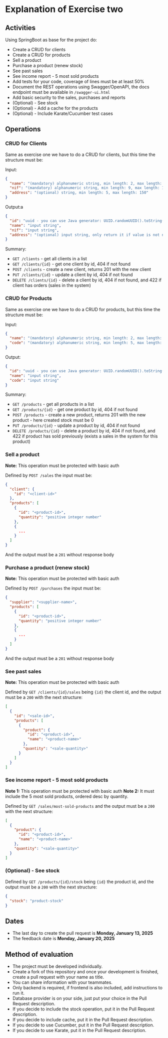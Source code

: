 ﻿# Explanation of Exercise two

## Activities

Using SpringBoot as base for the project do:

- Create a CRUD for clients
- Create a CRUD for products
- Sell a product
- Purchase a product (renew stock)
- See past sales
- See income report - 5 most sold products
- Add tests for your code, coverage of lines must be at least 50%
- Document the REST operations using Swagger/OpenAPI, the docs endpoint must be available in `/swagger-ui.html`
- Add basic security to the sales, purchases and reports
- (Optional) - See stock
- (Optional) - Add a cache for the products
- (Optional) - Include Karate/Cucumber test cases

## Operations

### CRUD for Clients

Same as exercise one we have to do a CRUD for clients, but this time the structure must be:

Input:

```json
{
  "name": "(mandatory) alphanumeric string, min length: 2, max length: 150",
  "nif": "(mandatory) alphanumeric string, min length: 9, max length: 10",
  "address": "(optional) string, min length: 5, max length: 150"
}
```

Output:a

```json
{
  "id": "uuid - you can use Java generator: UUID.randomUUID().toString()",
  "name": "input string",
  "nif": "input string",
  "address": "(optional) input string, only return it if value is not null"
}
```

Summary:

- `GET /clients` - get all clients in a list
- `GET /clients/{id}` - get one client by id, 404 if not found
- `POST /clients` - create a new client, returns 201 with the new client
- `PUT /clients/{id}` - update a client by id, 404 if not found
- `DELETE /clients/{id}` - delete a client by id, 404 if not found, and 422 if client has orders (sales in the system)

### CRUD for Products

Same as exercise one we have to do a CRUD for products, but this time the structure must be:

Input:

```json
{
  "name": "(mandatory) alphanumeric string, min length: 2, max length: 100",
  "code": "(mandatory) alphanumeric string, min length: 5, max length: 10. Unique value, in case of repetition, return 422 with a error message saying 'There is already a product with the provided code'"
}
```

Output:

```json
{
  "id": "uuid - you can use Java generator: UUID.randomUUID().toString()",
  "name": "input string",
  "code": "input string"
}
```

Summary:

- `GET /products` - get all products in a list
- `GET /products/{id}` - get one product by id, 404 if not found
- `POST /products` - create a new product, returns 201 with the new product - here created stock must be 0
- `PUT /products/{id}` - update a product by id, 404 if not found
- `DELETE /products/{id}` - delete a product by id, 404 if not found, and 422 if product has sold previously (exists a
  sales in the system for this product)

### Sell a product

**Note:** This operation must be protected with basic auth

Defined by `POST /sales` the input must be:

```json
{
  "client": {
    "id": "<client-id>"
  },
  "products": [
    {
      "id": "<product-id>",
      "quantity": "positive integer number"
    },
    {
      ...
    }
  ]
}
```

And the output must be a `201` without response body

### Purchase a product (renew stock)

**Note:** This operation must be protected with basic auth

Defined by `POST /purchases` the input must be:

```json
{
  "supplier": "<supplier-name>",
  "products": [
    {
      "id": "<product-id>",
      "quantity": "positive integer number"
    },
    {
      ...
    }
  ]
}
```

And the output must be a `201` without response body

### See past sales

**Note:** This operation must be protected with basic auth

Defined by `GET /clients/{id}/sales` being `{id}` the client id, and the output must be a `200` with the next structure:

```json
[
  {
    "id": "<sale-id>",
    "products": [
      {
        "product": {
          "id": "<product-id>",
          "name": "<product-name>"
        },
        "quantity": "<sale-quantity>"
      }
    ]
  }
]
```

### See income report - 5 most sold products

**Note 1:** This operation must be protected with basic auth
**Note 2:** It must include the 5 most sold products, ordered desc by quantity.

Defined by `GET /sales/most-sold-products` and the output must be a `200` with the next structure:

```json
[
  {
    "product": {
      "id": "<product-id>",
      "name": "<product-name>"
    },
    "quantity": "<sale-quantity>"
  }
]
```

### (Optional) - See stock

Defined by `GET /products/{id}/stock` being `{id}` the product id, and the output must be a `200` with the next
structure:

```json
{
  "stock": "product-stock"
}
```

## Dates

- The last day to create the pull request is **Monday, January 13, 2025**
- The feedback date is **Monday, January 20, 2025**

## Method of evaluation

- The project must be developed individually.
- Create a fork of this repository and once your development is finished, create a pull request with your name as title.
- You can share information with your teammates.
- Only backend is required, if frontend is also included, add instructions to run it.
- Database provider is on your side, just put your choice in the Pull Request description.
- If you decide to include the stock operation, put it in the Pull Request description.
- If you decide to include cache, put it in the Pull Request description.
- If you decide to use Cucumber, put it in the Pull Request description.
- If you decide to use Karate, put it in the Pull Request description. 